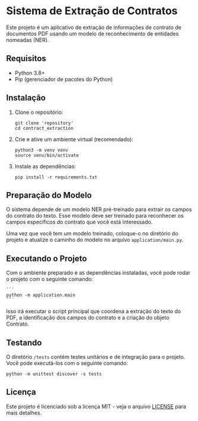 # Sistema de Extração de Contratos

Este projeto é um aplicativo de extração de informações de contrato de documentos PDF usando um modelo de reconhecimento de entidades nomeadas (NER).

## Requisitos

- Python 3.8+
- Pip (gerenciador de pacotes do Python)

## Instalação

1. Clone o repositório:
   ```
   git clone 'repository'
   cd contract_extraction
   ```
2. Crie e ative um ambiente virtual (recomendado):
   ```
   python3 -m venv venv
   source venv/bin/activate
   ```
3. Instale as dependências:
   ```
   pip install -r requirements.txt
   ```

## Preparação do Modelo

O sistema depende de um modelo NER pré-treinado para extrair os campos do contrato do texto. Esse modelo deve ser treinado para reconhecer os campos específicos do contrato que você está interessado.

Uma vez que você tem um modelo treinado, coloque-o no diretório do projeto e atualize o caminho do modelo no arquivo `application/main.py`.

## Executando o Projeto

Com o ambiente preparado e as dependências instaladas, você pode rodar o projeto com o seguinte comando:

    ```
    python -m application.main
    ```

Isso irá executar o script principal que coordena a extração do texto do PDF, a identificação dos campos do contrato e a criação do objeto Contrato.

## Testando

O diretório `/tests` contém testes unitários e de integração para o projeto. Você pode executá-los com o seguinte comando:

```
python -m unittest discover -s tests
```

## Licença

Este projeto é licenciado sob a licença MIT - veja o arquivo [LICENSE](LICENSE) para mais detalhes.

